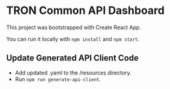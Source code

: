 # TRON Common API Dashboard

This project was bootstrapped with Create React App.

You can run it locally with `npm install` and `npm start`.

## Update Generated API Client Code
* Add updated .yaml to the /resources directory.
* Run `npm run generate-api-client`.
